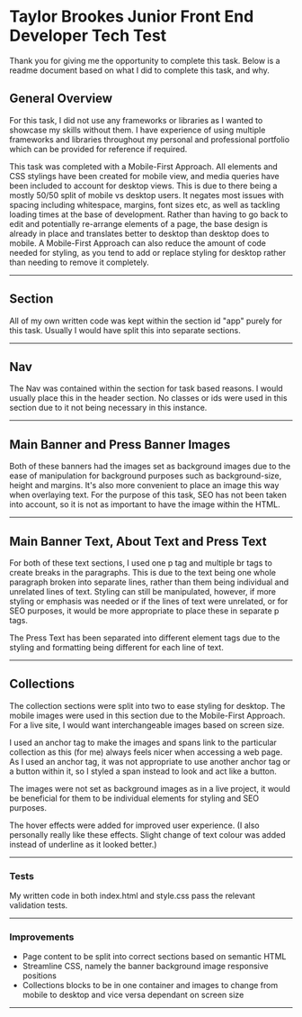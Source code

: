 # Taylor Brookes Junior Front End Developer Tech Test

Thank you for giving me the opportunity to complete this task. Below is a readme document based on what I did to complete this task, and why.

## General Overview

For this task, I did not use any frameworks or libraries as I wanted to showcase my skills without them. I have experience of using multiple frameworks and libraries throughout my personal and professional portfolio which can be provided for reference if required.

This task was completed with a Mobile-First Approach. All elements and CSS stylings have been created for mobile view, and media queries have been included to account for desktop views. This is due to there being a mostly 50/50 split of mobile vs desktop users. It negates most issues with spacing including whitespace, margins, font sizes etc, as well as tackling loading times at the base of development. Rather than having to go back to edit and potentially re-arrange elements of a page, the base design is already in place and translates better to desktop than desktop does to mobile. A Mobile-First Approach can also reduce the amount of code needed for styling, as you tend to add or replace styling for desktop rather than needing to remove it completely.

---

## Section

All of my own written code was kept within the section id "app" purely for this task. Usually I would have split this into separate sections.

---

## Nav

The Nav was contained within the section for task based reasons. I would usually place this in the header section. No classes or ids were used in this section due to it not being necessary in this instance.

---

## Main Banner and Press Banner Images

Both of these banners had the images set as background images due to the ease of manipulation for background purposes such as background-size, height and margins. It's also more convenient to place an image this way when overlaying text.
For the purpose of this task, SEO has not been taken into account, so it is not as important to have the image within the HTML.

---

## Main Banner Text, About Text and Press Text

For both of these text sections, I used one p tag and multiple br tags to create breaks in the paragraphs. This is due to the text being one whole paragraph broken into separate lines, rather than them being individual and unrelated lines of text. Styling can still be manipulated, however, if more styling or emphasis was needed or if the lines of text were unrelated, or for SEO purposes, it would be more appropriate to place these in separate p tags.

The Press Text has been separated into different element tags due to the styling and formatting being different for each line of text.

---

## Collections

The collection sections were split into two to ease styling for desktop. The mobile images were used in this section due to the Mobile-First Approach. For a live site, I would want interchangeable images based on screen size.

I used an anchor tag to make the images and spans link to the particular collection as this (for me) always feels nicer when accessing a web page. As I used an anchor tag, it was not appropriate to use another anchor tag or a button within it, so I styled a span instead to look and act like a button.

The images were not set as background images as in a live project, it would be beneficial for them to be individual elements for styling and SEO purposes.

The hover effects were added for improved user experience. (I also personally really like these effects. Slight change of text colour was added instead of underline as it looked better.)

---

### Tests

My written code in both index.html and style.css pass the relevant validation tests. 

---

### Improvements

- Page content to be split into correct sections based on semantic HTML
- Streamline CSS, namely the banner background image responsive positions
- Collections blocks to be in one container and images to change from mobile to desktop and vice versa dependant on screen size

---